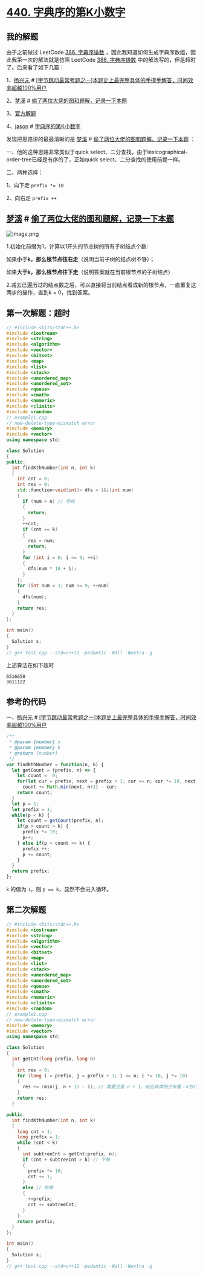 # [440. 字典序的第K小数字](https://leetcode-cn.com/problems/k-th-smallest-in-lexicographical-order/)



## 我的解题

由于之前做过 LeetCode [386. 字典序排数](https://leetcode-cn.com/problems/lexicographical-numbers/) ，因此我知道如何生成字典序数组，因此我第一次的解法就是仿照 LeetCode [386. 字典序排数](https://leetcode-cn.com/problems/lexicographical-numbers/) 中的解法写的，但是超时了。后来看了如下几篇：

1、[杨兴元](https://leetcode-cn.com/u/user7056k/) # [[字节跳动最常考题之一]本题史上最完整具体的手摸手解答，时间效率超越100%用户](https://leetcode-cn.com/problems/k-th-smallest-in-lexicographical-order/solution/ben-ti-shi-shang-zui-wan-zheng-ju-ti-de-shou-mo-sh/)

2、[梦溪](https://leetcode-cn.com/u/meng_xi/) # [偷了两位大佬的图和题解，记录一下本题](https://leetcode-cn.com/problems/k-th-smallest-in-lexicographical-order/solution/tou-liao-liang-wei-da-lao-de-tu-he-ti-ji-fs9r/) 

3、[官方解题](https://leetcode-cn.com/problems/k-th-smallest-in-lexicographical-order/solution/zi-dian-xu-de-di-kxiao-shu-zi-by-leetcod-bfy0/)

4、[jason](https://leetcode-cn.com/u/jason-2/) # [字典序的第K小数字](https://leetcode-cn.com/problems/k-th-smallest-in-lexicographical-order/solution/wu-xu-jie-zhu-shi-cha-shu-ye-neng-rong-yi-li-jie-b/)

发现把思路讲的最最清晰的是 [梦溪](https://leetcode-cn.com/u/meng_xi/) # [偷了两位大佬的图和题解，记录一下本题](https://leetcode-cn.com/problems/k-th-smallest-in-lexicographical-order/solution/tou-liao-liang-wei-da-lao-de-tu-he-ti-ji-fs9r/) ：

一、他的这种思路非常类似于quick select、二分查找，由于lexicographical-order-tree已经是有序的了，正如quick select、二分查找的使用前提一样。

二、两种选择：

1、向下走 `prefix *= 10`

2、向右走 `prefix ++`



## [梦溪](https://leetcode-cn.com/u/meng_xi/) # [偷了两位大佬的图和题解，记录一下本题](https://leetcode-cn.com/problems/k-th-smallest-in-lexicographical-order/solution/tou-liao-liang-wei-da-lao-de-tu-he-ti-ji-fs9r/) 

![image.png](https://pic.leetcode-cn.com/1633397054-NgEVkv-image.png)

1.初始化前缀为1，计算以1开头的节点树的所有子树结点个数:

如果**小于k，那么根节点往右走**（说明当前子树的结点树不够）；

如果**大于k，那么根节点往下走**（说明答案就在当前根节点的子树结点）

2.减去已遍历过的结点数之后，可以直接将当前结点看成新的根节点，一直重复这两步的操作，直到k = 0，找到答案。



## 第一次解题：超时

```c++
// #include <bits/stdc++.h>
#include <iostream>
#include <string>
#include <algorithm>
#include <vector>
#include <bitset>
#include <map>
#include <list>
#include <stack>
#include <unordered_map>
#include <unordered_set>
#include <queue>
#include <cmath>
#include <numeric>
#include <climits>
#include <random>
// example1.cpp
// new-delete-type-mismatch error
#include <memory>
#include <vector>
using namespace std;

class Solution
{
public:
  int findKthNumber(int n, int k)
  {
    int cnt = 0;
    int res = 0;
    std::function<void(int)> dfs = [&](int num)
    {
      if (num > n) // 剪枝
      {
        return;
      }
      ++cnt;
      if (cnt == k)
      {
        res = num;
        return;
      }
      for (int i = 0; i <= 9; ++i)
      {
        dfs(num * 10 + i);
      }
    };
    for (int num = 1; num <= 9; ++num)
    {
      dfs(num);
    }
    return res;
  }
};

int main()
{
  Solution s;
}
// g++ test.cpp --std=c++11 -pedantic -Wall -Wextra -g

```

上述算法在如下超时

```
6516650
3611122
```



## 参考的代码

一、[杨兴元](https://leetcode-cn.com/u/user7056k/) # [[字节跳动最常考题之一]本题史上最完整具体的手摸手解答，时间效率超越100%用户](https://leetcode-cn.com/problems/k-th-smallest-in-lexicographical-order/solution/ben-ti-shi-shang-zui-wan-zheng-ju-ti-de-shou-mo-sh/)



```js
/**
 * @param {number} n
 * @param {number} k
 * @return {number}
 */
var findKthNumber = function(n, k) {
  let getCount = (prefix, n) => {
    let count =  0;
    for(let cur = prefix, next = prefix + 1; cur <= n; cur *= 10, next *= 10) 
      count += Math.min(next, n+1) - cur;
    return count;
  }
  let p = 1;
  let prefix = 1;
  while(p < k) {
    let count = getCount(prefix, n);
    if(p + count > k) {
      prefix *= 10;
      p++;
    } else if(p + count <= k) {
      prefix ++;
      p += count;
    }
  }
  return prefix;
};
```

`k` 的值为 `1`，则 `p == k`，显然不会进入循环。



## 第二次解题

```c++
// #include <bits/stdc++.h>
#include <iostream>
#include <string>
#include <algorithm>
#include <vector>
#include <bitset>
#include <map>
#include <list>
#include <stack>
#include <unordered_map>
#include <unordered_set>
#include <queue>
#include <cmath>
#include <numeric>
#include <climits>
#include <random>
// example1.cpp
// new-delete-type-mismatch error
#include <memory>
#include <vector>
using namespace std;

class Solution
{
  int getCnt(long prefix, long n)
  {
    int res = 0;
    for (long i = prefix, j = prefix + 1; i <= n; i *= 10, j *= 10)
    {
      res += (min(j, n + 1) - i); // 需要注意 n + 1，结合具体例子来看：n为13，此时有：10、11、12、13 共四个元素
    }
    return res;
  }

public:
  int findKthNumber(int n, int k)
  {
    long cnt = 1;
    long prefix = 1;
    while (cnt < k)
    {
      int subtreeCnt = getCnt(prefix, n);
      if (cnt + subtreeCnt > k) // 下移
      {
        prefix *= 10;
        cnt += 1;
      }
      else // 右移
      {
        ++prefix;
        cnt += subtreeCnt;
      }
    }
    return prefix;
  }
};

int main()
{
  Solution s;
}
// g++ test.cpp --std=c++11 -pedantic -Wall -Wextra -g

```

